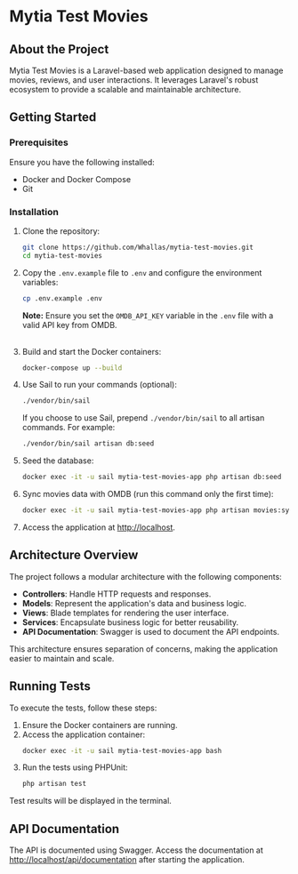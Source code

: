 # Mytia Test Movies

## About the Project

Mytia Test Movies is a Laravel-based web application designed to manage movies, reviews, and user interactions. It leverages Laravel's robust ecosystem to provide a scalable and maintainable architecture.

## Getting Started

### Prerequisites

Ensure you have the following installed:

- Docker and Docker Compose
- Git

### Installation

1. Clone the repository:
   ```bash
   git clone https://github.com/Whallas/mytia-test-movies.git
   cd mytia-test-movies
   ```

2. Copy the `.env.example` file to `.env` and configure the environment variables:
   ```bash
   cp .env.example .env
   ```
   **Note:** Ensure you set the `OMDB_API_KEY` variable in the `.env` file with a valid API key from OMDB.
<br><br>

3. Build and start the Docker containers:
   ```bash
   docker-compose up --build
   ```

4. Use Sail to run your commands (optional):
    ```bash
    ./vendor/bin/sail
    ```
    If you choose to use Sail, prepend `./vendor/bin/sail` to all artisan commands. For example:
    ```bash
    ./vendor/bin/sail artisan db:seed
    ```

5. Seed the database:
   ```bash
   docker exec -it -u sail mytia-test-movies-app php artisan db:seed
   ```

6. Sync movies data with OMDB (run this command only the first time):
   ```bash
   docker exec -it -u sail mytia-test-movies-app php artisan movies:sync-omdb
   ```

7. Access the application at [http://localhost](http://localhost).

## Architecture Overview

The project follows a modular architecture with the following components:

- **Controllers**: Handle HTTP requests and responses.
- **Models**: Represent the application's data and business logic.
- **Views**: Blade templates for rendering the user interface.
- **Services**: Encapsulate business logic for better reusability.
- **API Documentation**: Swagger is used to document the API endpoints.

This architecture ensures separation of concerns, making the application easier to maintain and scale.

## Running Tests

To execute the tests, follow these steps:

1. Ensure the Docker containers are running.
2. Access the application container:
   ```bash
   docker exec -it -u sail mytia-test-movies-app bash
   ```
3. Run the tests using PHPUnit:
   ```bash
   php artisan test
   ```

Test results will be displayed in the terminal.

## API Documentation

The API is documented using Swagger. Access the documentation at [http://localhost/api/documentation](http://localhost/api/documentation) after starting the application.

